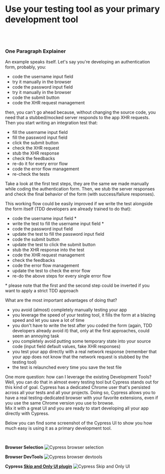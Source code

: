 # Use your testing tool as your primary development tool

<br/><br/>

### One Paragraph Explainer

An example speaks itself. Let's say you're developing an authentication form, probably, you:
- code the username input field
- try it manually in the browser
- code the password input field
- try it manually in the browser
- code the submit button
- code the XHR request management

then, you can't go ahead because, without changing the source code, you need that a stubbed/mocked server responds to the app XHR requests. Then you start writing an integration test that:
- fill the username input field
- fill the password input field
- click the submit button
- check the XHR request
- stub the XHR response
- check the feedbacks
- re-do it for every error flow
- code the error flow management
- re-check the tests

Take a look at the first test steps, they are the same we made manually while coding the authentication form. Then, we stub the
server responses and check the final behavior of the form (with success/failure responses).

This working flow could be easily improved if we write the test alongside the form itself (TDD
developers are already trained to do that):
- code the username input field *
- write the test to fill the username input field *
- code the password input field
- update the test to fill the password input field
- code the submit button
- update the test to click the submit button
- stub the XHR response into the test
- code the XHR request management
- check the feedbacks
- code the error flow management
- update the test to check the error flow
- re-do the above steps for every single error flow

\* please note that the first and the second step could be inverted if you want to apply a strict TDD approach

What are the most important advantages of doing that?
- you avoid (almost) completely manually testing your app
- you leverage the speed of your testing tool, it fills the form at a blazing speed and let you save
  a lot of time
- you don't have to write the test after you coded the form (again, TDD developers already avoid it)
  that, only at the first approaches, could seem an annoying task
- you completely avoid putting some temporary state into your source code (input field default
  values, fake XHR responses)
- you test your app directly with a real network response (remember that your app does not know that
  the network request is stubbed by the testing tool)
- the test is relaunched every time you save the test file

One more question: how can I leverage the existing Development Tools?<br>
Well, you can do that in
almost every testing tool but Cypress stands out for this kind of goal. Cypress has a dedicated
Chrome user that's persisted across all your tests and all your projects. Doing so, Cypress allows
you to have a real testing-dedicated browser with your favorite extensions, even if you use the
same Chrome version you use to browse.<br>
Mix it with a great UI and you are ready to start developing all your app directly with Cypress.

Below you can find some screenshot of the Cypress UI to show you how much easy is using it as a
primary development tool.

<br>

**Browser Selection**
![Cypress browser
selection](../../assets/images/use-your-testing-tool-as-your-primary-development-tool/browser-selection.png
"Cypress browser selection")

**Browser DevTools**
![Cypress browser
devtools](../../assets/images/use-your-testing-tool-as-your-primary-development-tool/devtools.png
"Cypress browser devtools")

**Cypress [Skip and Only UI plugin](https://github.com/bahmutov/cypress-skip-and-only-ui)**
![Cypress Skip and Only
UI](../../assets/images/use-your-testing-tool-as-your-primary-development-tool/skip-and-only-ui.png
"Cypress Skip and Only UI")
